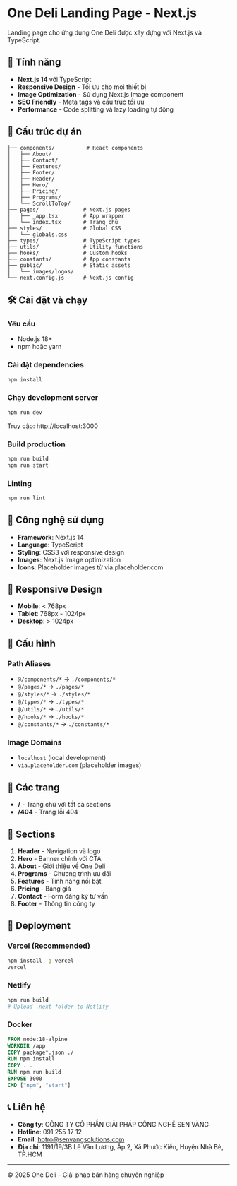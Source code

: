 # One Deli Landing Page - Next.js

Landing page cho ứng dụng One Deli được xây dựng với Next.js và TypeScript.

## 🚀 Tính năng

- **Next.js 14** với TypeScript
- **Responsive Design** - Tối ưu cho mọi thiết bị
- **Image Optimization** - Sử dụng Next.js Image component
- **SEO Friendly** - Meta tags và cấu trúc tối ưu
- **Performance** - Code splitting và lazy loading tự động

## 📁 Cấu trúc dự án

```
├── components/          # React components
│   ├── About/
│   ├── Contact/
│   ├── Features/
│   ├── Footer/
│   ├── Header/
│   ├── Hero/
│   ├── Pricing/
│   ├── Programs/
│   └── ScrollToTop/
├── pages/              # Next.js pages
│   ├── _app.tsx        # App wrapper
│   └── index.tsx       # Trang chủ
├── styles/             # Global CSS
│   └── globals.css
├── types/              # TypeScript types
├── utils/              # Utility functions
├── hooks/              # Custom hooks
├── constants/          # App constants
├── public/             # Static assets
│   └── images/logos/
└── next.config.js      # Next.js config
```

## 🛠️ Cài đặt và chạy

### Yêu cầu
- Node.js 18+ 
- npm hoặc yarn

### Cài đặt dependencies
```bash
npm install
```

### Chạy development server
```bash
npm run dev
```
Truy cập: http://localhost:3000

### Build production
```bash
npm run build
npm run start
```

### Linting
```bash
npm run lint
```

## 🎨 Công nghệ sử dụng

- **Framework**: Next.js 14
- **Language**: TypeScript
- **Styling**: CSS3 với responsive design
- **Images**: Next.js Image optimization
- **Icons**: Placeholder images từ via.placeholder.com

## 📱 Responsive Design

- **Mobile**: < 768px
- **Tablet**: 768px - 1024px  
- **Desktop**: > 1024px

## 🔧 Cấu hình

### Path Aliases
- `@/components/*` → `./components/*`
- `@/pages/*` → `./pages/*`
- `@/styles/*` → `./styles/*`
- `@/types/*` → `./types/*`
- `@/utils/*` → `./utils/*`
- `@/hooks/*` → `./hooks/*`
- `@/constants/*` → `./constants/*`

### Image Domains
- `localhost` (local development)
- `via.placeholder.com` (placeholder images)

## 📄 Các trang

- **/** - Trang chủ với tất cả sections
- **/404** - Trang lỗi 404

## 🎯 Sections

1. **Header** - Navigation và logo
2. **Hero** - Banner chính với CTA
3. **About** - Giới thiệu về One Deli
4. **Programs** - Chương trình ưu đãi
5. **Features** - Tính năng nổi bật
6. **Pricing** - Bảng giá
7. **Contact** - Form đăng ký tư vấn
8. **Footer** - Thông tin công ty

## 🚀 Deployment

### Vercel (Recommended)
```bash
npm install -g vercel
vercel
```

### Netlify
```bash
npm run build
# Upload .next folder to Netlify
```

### Docker
```dockerfile
FROM node:18-alpine
WORKDIR /app
COPY package*.json ./
RUN npm install
COPY . .
RUN npm run build
EXPOSE 3000
CMD ["npm", "start"]
```

## 📞 Liên hệ

- **Công ty**: CÔNG TY CỔ PHẦN GIẢI PHÁP CÔNG NGHỆ SEN VÀNG
- **Hotline**: 091 255 17 12
- **Email**: hotro@senvangsolutions.com
- **Địa chỉ**: 1191/19/3B Lê Văn Lương, Ấp 2, Xã Phước Kiển, Huyện Nhà Bè, TP.HCM

---

© 2025 One Deli - Giải pháp bán hàng chuyên nghiệp
